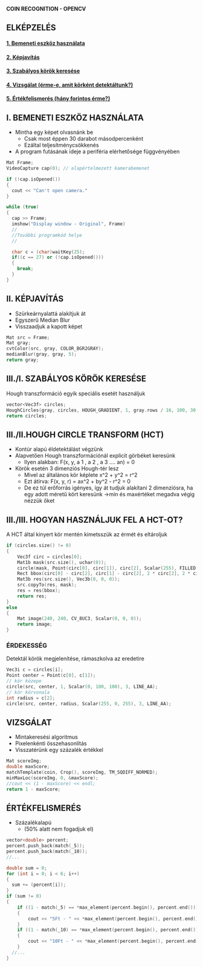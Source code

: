 **COIN RECOGNITION - OPENCV**

## ELKÉPZELÉS

#### [1. Bemeneti eszköz használata](#i.-bemeneti-eszköz-használata)

#### [2. Képjavítás](#ii.-képjavitás)

#### [3. Szabályos körök keresése](#iii.-szabályos-körök-keresése)

#### [4. Vizsgálat (érme-e, amit körként detektáltunk?)](#iv.-vizsgálat)

#### [5. Értékfelismerés (hány forintos érme?)](#v.-értékfelismerés)



## I. BEMENETI ESZKÖZ HASZNÁLATA

- Mintha egy képet olvasnánk be
    - Csak most éppen 30 darabot másodpercenként
    - Ezáltal teljesítménycsökkenés
- A program futásának ideje a periféria elérhetősége függvényében

```cpp
Mat Frame;
VideoCapture cap(0); // alapértelmezett kamerabemenet

if (!cap.isOpened())
{
  cout << "Can't open camera."
}

while (true)
{
  cap >> Frame;
  imshow("Display window - Original", Frame)
  //
  //További programkód helye
  //

  char c = (char)waitKey(25);
  if((c == 27) or (!cap.isOpened()))
  {
    break;
  }
}
```

## II. KÉPJAVÍTÁS

- Szürkeárnyalattá alakítjuk át
- Egyszerű Median Blur
- Visszaadjuk a kapott képet

```cpp
Mat src = Frame;
Mat gray;
cvtColor(src, gray, COLOR_BGR2GRAY);
medianBlur(gray, gray, 5);
return gray;
```

## III./I. SZABÁLYOS KÖRÖK KERESÉSE

Hough transzformáció egyik speciális esetét használjuk

```cpp
vector<Vec3f> circles;
HoughCircles(gray, circles, HOUGH_GRADIENT, 1, gray.rows / 16, 100, 30, 1, 100 ); // utolsó kettő felel a körök minimum és maximum sugarának
return circles;
```

## III./II.HOUGH CIRCLE TRANSFORM (HCT)

- Kontúr alapú éldetektálást végzünk
- Alapvetően Hough transzformációnál explicit görbéket keresünk
    - Ilyen alakban: F(x, y, a 1 , a 2 , a 3 .... an) = 0
- Körök esetén 3 dimenziós Hough-tér lesz
    - Mivel az általános kör képlete x^2 + y^2 = r^2
    - Ezt átírva: F(x, y, r) = ax^2 + by^2 - r^2 = 0
    - De ez túl erőforrás igényes, így át tudjuk alakítani 2 dimenziósra, ha egy adott méretű kört keresünk →min és maxértéket megadva végig nézzük őket

## III./III. HOGYAN HASZNÁLJUK FEL A HCT-OT?

A HCT által kinyert kör mentén kimetsszük az érmét és eltároljuk

```cpp
if (circles.size() != 0)
{
	Vec3f circ = circles[0];
	Mat1b mask(src.size(), uchar(0));
	circle(mask, Point(circ[0], circ[1]), circ[2], Scalar(255), FILLED);
	Rect bbox(circ[0] - circ[2], circ[1] - circ[2], 2 * circ[2], 2 * circ[2]);
	Mat3b res(src.size(), Vec3b(0, 0, 0));
	src.copyTo(res, mask);
	res = res(bbox);
	return res;
}
else
{
	Mat image(240, 240, CV_8UC3, Scalar(0, 0, 0));
	return image;
}
```

### ÉRDEKESSÉG

Detektál körök megjelenítése, rámaszkolva az eredetire

```cpp
Vec3i c = circles[i];
Point center = Point(c[0], c[1]);
// kör közepe
circle(src, center, 1, Scalar(0, 100, 100), 3, LINE_AA);
// kör körvonala
int radius = c[2];
circle(src, center, radius, Scalar(255, 0, 255), 3, LINE_AA);
```

## VIZSGÁLAT

- Mintakeresési algoritmus
- Pixelenkénti összehasonlítás
- Visszatérünk egy százalék értékkel

```cpp
Mat scoreImg;
double maxScore;
matchTemplate(coin, Crop(), scoreImg, TM_SQDIFF_NORMED);
minMaxLoc(scoreImg, 0, &maxScore);
//cout << (1 - maxScore) << endl;
return 1 - maxScore;
```

## ÉRTÉKFELISMERÉS

- Százalékalapú
    - (50% alatt nem fogadjuk el)

```cpp
vector<double> percent;
percent.push_back(match(_5));
percent.push_back(match(_10));
//...

double sum = 0;
for (int i = 0; i < 6; i++)
{		
  sum += (percent[i]);
}
if (sum != 0)
{
	if ((1 - match(_5) == *max_element(percent.begin(), percent.end())) && *max_element(percent.begin(), percent.end()) > 0.5)
	{
		cout << "5Ft - " << *max_element(percent.begin(), percent.end()) * 100 << '%' << endl;
	}
	if ((1 - match(_10) == *max_element(percent.begin(), percent.end())) && *max_element(percent.begin(), percent.end()) > 0.5)
	{
		cout << "10Ft - " << *max_element(percent.begin(), percent.end()) * 100 << '%' << endl;
	}
  //...
}
```
